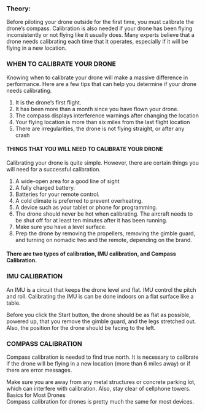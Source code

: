 ### Theory:

Before piloting your drone outside for the first time, you must calibrate the drone’s compass. Calibration is also needed if your drone has been flying inconsistently or not flying like it usually does. Many experts believe that a drone needs calibrating each time that it operates, especially if it will be flying in a new location.

### WHEN TO CALIBRATE YOUR DRONE

Knowing when to calibrate your drone will make a massive difference in performance. Here are a few tips that can help you determine if your drone needs calibrating.<br>

1. It is the drone’s first flight.
2. It has been more than a month since you have flown your drone.
3. The compass displays interference warnings after changing the location
4. Your flying location is more than six miles from the last flight location
5. There are irregularities, the drone is not flying straight, or after any crash

#### THINGS THAT YOU WILL NEED TO CALIBRATE YOUR DRONE

Calibrating your drone is quite simple. However, there are certain things you will need for a successful calibration.

1. A wide-open area for a good line of sight
2. A fully charged battery.
3. Batteries for your remote control.
4. A cold climate is preferred to prevent overheating.
5. A device such as your tablet or phone for programming.
6. The drone should never be hot when calibrating. The aircraft needs to be shut off for at least ten minutes after it has been running.
7. Make sure you have a level surface.
8. Prep the drone by removing the propellers, removing the gimble guard, and turning on nomadic two and the remote, depending on the brand.

#### There are two types of calibration, IMU calibration, and Compass Calibration.

### IMU CALIBRATION

An IMU is a circuit that keeps the drone level and flat. IMU control the pitch and roll. Calibrating the IMU is can be done indoors on a flat surface like a table.

Before you click the Start button, the drone should be as flat as possible, powered up, that you remove the gimble guard, and the legs stretched out. Also, the position for the drone should be facing to the left.

### COMPASS CALIBRATION

Compass calibration is needed to find true north. It is necessary to calibrate if the drone will be flying in a new location (more than 6 miles away) or if there are error messages.

Make sure you are away from any metal structures or concrete parking lot, which can interfere with calibration. Also, stay clear of cellphone towers.
<br>
Basics for Most Drones
<br>
Compass calibration for drones is pretty much the same for most devices. 
<br>
